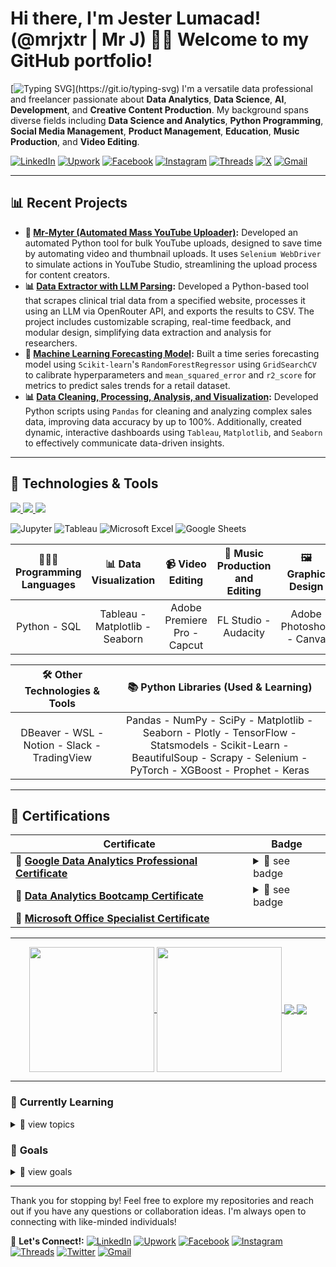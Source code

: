 # Hi there, I'm Jester Lumacad! (@mrjxtr | Mr J) 👋🏼 Welcome to my GitHub portfolio!

[![Typing SVG](https://readme-typing-svg.demolab.com?font=jetbrains+mono&weight=250&size=20&duration=7000&pause=1000&width=1000&lines=Aspiring+Data+Analyst%2C+Data+Scientist+%26+Programmer;Current+freelance+YouTube+Content+Strategist%2C+Manager%2C+%26+SEO+Specialist;Fascinated+about+everything+Data+Science%2C+AI+%26+Development;Aiming+to+solve+tech+problems+through+coding+AI+software;Let+the+journey+begin!)](https://git.io/typing-svg)
I'm a versatile data professional and freelancer passionate about **Data Analytics**, **Data Science**, **AI**, **Development**, and **Creative Content Production**. My background spans diverse fields including **Data Science and Analytics**, **Python Programming**, **Social Media Management**, **Product Management**, **Education**, **Music Production**, and **Video Editing**.

[![LinkedIn](https://img.shields.io/badge/-LinkedIn-0077B5?style=flat-square&logo=linkedin&logoColor=white)](https://www.linkedin.com/in/mrjxtr)
[![Upwork](https://img.shields.io/badge/-Upwork-6fda44?style=flat-square&logo=upwork&logoColor=white)](https://www.upwork.com/freelancers/~01f2fd0e74a0c5055a?mp_source=share)
[![Facebook](https://img.shields.io/badge/-Facebook-1877F2?style=flat-square&logo=facebook&logoColor=white)](https://www.facebook.com/mrjxtr)
[![Instagram](https://img.shields.io/badge/-Instagram-E4405F?style=flat-square&logo=instagram&logoColor=white)](https://www.instagram.com/mrjxtr)
[![Threads](https://img.shields.io/badge/-Threads-000000?style=flat-square&logo=threads&logoColor=white)](https://www.threads.net/@mrjxtr)
[![X](https://img.shields.io/badge/-X-000000?style=flat-square&logo=x&logoColor=white)](https://twitter.com/mrjxtr)
[![Gmail](https://img.shields.io/badge/-Gmail-D14836?style=flat-square&logo=gmail&logoColor=white)](mailto:youremail@gmail.com)

---

## 📊 **Recent Projects**

- **🤖 [Mr-Myter (Automated Mass YouTube Uploader)](https://github.com/mrjxtr/mr-myter):** Developed an automated Python tool for bulk YouTube uploads, designed to save time by automating video and thumbnail uploads. It uses `Selenium WebDriver` to simulate actions in YouTube Studio, streamlining the upload process for content creators.
- **📊 [Data Extractor with LLM Parsing](https://github.com/mrjxtr/Data_Extractor_LLM_Parser_Project):** Developed a Python-based tool that scrapes clinical trial data from a specified website, processes it using an LLM via OpenRouter API, and exports the results to CSV. The project includes customizable scraping, real-time feedback, and modular design, simplifying data extraction and analysis for researchers.
- **🔮 [Machine Learning Forecasting Model](https://github.com/mrjxtr/Bike_Rental_Deman_Forecasting_Model):** Built a time series forecasting model using `Scikit-learn`'s `RandomForestRegressor` using `GridSearchCV` to calibrate hyperparameters and `mean_squared_error` and `r2_score` for metrics to predict sales trends for a retail dataset.
- **📊 [Data Cleaning, Processing, Analysis, and Visualization](https://github.com/mrjxtr/Tokyo_AirBnb_Analysis_Project):** Developed Python scripts using `Pandas` for cleaning and analyzing complex sales data, improving data accuracy by up to 100%. Additionally, created dynamic, interactive dashboards using `Tableau`, `Matplotlib`, and `Seaborn` to effectively communicate data-driven insights.
---

## 🔧 **Technologies & Tools**

<p align="left">
  <a href="https://skillicons.dev"> 
    <img src="https://skillicons.dev/icons?i=py,vscode,sklearn,tensorflow,mysql,powershell,bash" />
    <img src="https://skillicons.dev/icons?i=anaconda,git,github" />
    <img src="https://skillicons.dev/icons?i=docker,linux,windows,md,obsidian,notion,pr,ps,discord,stackoverflow" />
  </a>
</p>

![Jupyter](https://img.shields.io/badge/-Jupyter-F37626?style=flat-square&logo=Jupyter&logoColor=white)
![Tableau](https://img.shields.io/badge/-Tableau-E97627?style=flat-square&logo=tableau&logoColor=white)
![Microsoft Excel](https://img.shields.io/badge/-Microsoft%20Excel-217346?style=flat-square&logo=microsoft-excel&logoColor=white)
![Google Sheets](https://img.shields.io/badge/-Google%20Sheets-34A853?style=flat-square&logo=google-sheets&logoColor=white)
  
| **👨🏼‍💻 Programming Languages** | **📊 Data Visualization** | **📹 Video Editing** | **🎵 Music Production and Editing** | **🖼 Graphic Design** | **⏺ Recording and Streaming** |
| :---: | :---: | :---: | :---: | :---: | :---: |
| Python - SQL | Tableau - Matplotlib - Seaborn | Adobe Premiere Pro - Capcut | FL Studio - Audacity | Adobe Photoshop - Canva | OBS

| 🛠️ **Other Technologies & Tools** | 📚 **Python Libraries (Used & Learning)** | 
| :---: | :---: |
| DBeaver - WSL - Notion - Slack - TradingView | Pandas - NumPy - SciPy - Matplotlib - Seaborn - Plotly - TensorFlow - Statsmodels - Scikit-Learn - BeautifulSoup - Scrapy - Selenium - PyTorch - XGBoost - Prophet - Keras |





---

## 📜 **Certifications**

| Certificate | Badge |
|-------------|---------|
| 📃 **[Google Data Analytics Professional Certificate](https://github.com/mrjxtr/mrjxtr/blob/20d92d2e889f23ad816ed1d443a625a7b8c07a54/certificates/Coursera%20T2UI8QFOSZ4I.pdf)** | <details><summary>👀 see badge</summary><img src="https://github.com/mrjxtr/mrjxtr/blob/20d92d2e889f23ad816ed1d443a625a7b8c07a54/certificates/google-data-analytics-professional-certificate.2.png" alt="Credly Verified" width="125" height="auto"></details> |
| 📃 **[Data Analytics Bootcamp Certificate](https://github.com/mrjxtr/mrjxtr/blob/20d92d2e889f23ad816ed1d443a625a7b8c07a54/certificates/Data%20Analytics%20Bootcamp%20Certificate.png)** | <details><summary>👀 see badge</summary><img src="https://github.com/mrjxtr/mrjxtr/blob/20d92d2e889f23ad816ed1d443a625a7b8c07a54/certificates/Verified%20Analytics%20Bootcamp%20Certification.png" alt="BY: ALEXANDER BREGERG" width="125" height="auto"></details> |
| 📃 **[Microsoft Office Specialist Certificate](https://github.com/mrjxtr/mrjxtr/blob/20d92d2e889f23ad816ed1d443a625a7b8c07a54/certificates/Cert780122712425.pdf)** |  |

---

<div align="center">
  <a href="https://github.com/mrjxtr?tab=repositories">
    <img height=200 align="center" src="https://github-readme-stats.vercel.app/api?username=mrjxtr&theme=apprentice&rank_icon=percentile&show_icons=true" />
  </a>
  <a href="https://github.com/mrjxtr?tab=repositories">
    <img height=200 align="center" src="https://github-readme-stats.vercel.app/api/top-langs/?username=mrjxtr&size_weight=0&count_weight=20&theme=apprentice&layout=compact&langs_count=4&card_width=335" />
  </a>
  <a href="https://github.com/mrjxtr/Data_Extractor_LLM_Parser_Project">
    <img align="center" src="https://github-readme-stats.vercel.app/api/pin/?username=mrjxtr&repo=Data_Extractor_LLM_Parser_Project&theme=apprentice&show_owner=true&description_lines_count=3" />
  </a>
  <a href="https://github.com/mrjxtr/Tokyo_AirBnb_Analysis_Project">
    <img align="center" src="https://github-readme-stats.vercel.app/api/pin/?username=mrjxtr&repo=Tokyo_AirBnb_Analysis_Project&theme=apprentice&show_owner=true&description_lines_count=3" />
  </a>
</div>

---

### 🌱 **Currently Learning**

<details>
  
<summary>👀 view topics </summary>

- 🧠 **Data Science, AI, & Development:** Building expertise in AI engineering, machine learning algorithms, data modeling, and statistical analysis to develop software solutions that solve real-world problems and enable data-driven decision-making, while also learning R.

</details>

### 🎯 **Goals**

<details>
  
<summary>👀 view goals </summary>

- **💼 Build a Data Analytics / AI Data Science Consultation Service:** Offering personalized insights and data-driven solutions on Upwork.
- **📈 Become a Data Analyst and Evolve into a Data Scientist:** Focus on mastering AI, machine learning, data modeling, and predictive analysis to solve complex business problems and drive strategic decision-making.

</details>

---

Thank you for stopping by! Feel free to explore my repositories and reach out if you have any questions or collaboration ideas. I'm always open to connecting with like-minded individuals!

📝 **Let's Connect!:**
[![LinkedIn](https://img.shields.io/badge/-LinkedIn-0077B5?style=flat-square&logo=linkedin&logoColor=white)](https://www.linkedin.com/in/mrjxtr)
[![Upwork](https://img.shields.io/badge/-Upwork-6fda44?style=flat-square&logo=upwork&logoColor=white)](https://www.upwork.com/freelancers/~01f2fd0e74a0c5055a?mp_source=share)
[![Facebook](https://img.shields.io/badge/-Facebook-1877F2?style=flat-square&logo=facebook&logoColor=white)](https://www.facebook.com/mrjxtr)
[![Instagram](https://img.shields.io/badge/-Instagram-E4405F?style=flat-square&logo=instagram&logoColor=white)](https://www.instagram.com/mrjxtr)
[![Threads](https://img.shields.io/badge/-Threads-000000?style=flat-square&logo=threads&logoColor=white)](https://www.threads.net/@mrjxtr)
[![Twitter](https://img.shields.io/badge/-Twitter-1DA1F2?style=flat-square&logo=twitter&logoColor=white)](https://twitter.com/mrjxtr)
[![Gmail](https://img.shields.io/badge/-Gmail-D14836?style=flat-square&logo=gmail&logoColor=white)](mailto:youremail@gmail.com)

<!---
mrjxtr/mrjxtr is a ✨ special ✨ repository because its `README.md` (this file) appears on your GitHub profile.
You can click the Preview link to take a look at your changes.
--->
